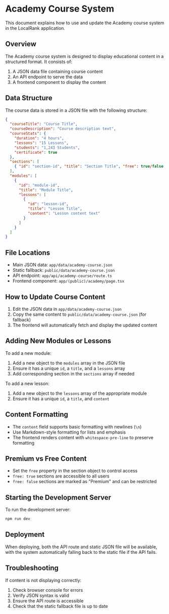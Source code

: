 # Academy Course System

This document explains how to use and update the Academy course system in the LocalRank application.

## Overview

The Academy course system is designed to display educational content in a structured format. It consists of:

1. A JSON data file containing course content
2. An API endpoint to serve the data
3. A frontend component to display the content

## Data Structure

The course data is stored in a JSON file with the following structure:

```json
{
  "courseTitle": "Course Title",
  "courseDescription": "Course description text",
  "courseStats": {
    "duration": "4 hours",
    "lessons": "15 Lessons",
    "students": "1,243 Students",
    "certificate": true
  },
  "sections": [
    { "id": "section-id", "title": "Section Title", "free": true/false }
  ],
  "modules": [
    {
      "id": "module-id",
      "title": "Module Title",
      "lessons": [
        {
          "id": "lesson-id",
          "title": "Lesson Title",
          "content": "Lesson content text"
        }
      ]
    }
  ]
}
```

## File Locations

- Main JSON data: `app/data/academy-course.json`
- Static fallback: `public/data/academy-course.json`
- API endpoint: `app/api/academy-course/route.ts`
- Frontend component: `app/(public)/academy/page.tsx`

## How to Update Course Content

1. Edit the JSON data in `app/data/academy-course.json`
2. Copy the same content to `public/data/academy-course.json` (for fallback)
3. The frontend will automatically fetch and display the updated content

## Adding New Modules or Lessons

To add a new module:

1. Add a new object to the `modules` array in the JSON file
2. Ensure it has a unique `id`, a `title`, and a `lessons` array
3. Add corresponding section in the `sections` array if needed

To add a new lesson:

1. Add a new object to the `lessons` array of the appropriate module
2. Ensure it has a unique `id`, a `title`, and `content`

## Content Formatting

- The `content` field supports basic formatting with newlines (`\n`)
- Use Markdown-style formatting for lists and emphasis
- The frontend renders content with `whitespace-pre-line` to preserve formatting

## Premium vs Free Content

- Set the `free` property in the section object to control access
- `free: true` sections are accessible to all users
- `free: false` sections are marked as "Premium" and can be restricted

## Starting the Development Server

To run the development server:

```bash
npm run dev
```

## Deployment

When deploying, both the API route and static JSON file will be available, with the system automatically falling back to the static file if the API fails.

## Troubleshooting

If content is not displaying correctly:

1. Check browser console for errors
2. Verify JSON syntax is valid
3. Ensure the API route is accessible
4. Check that the static fallback file is up to date 